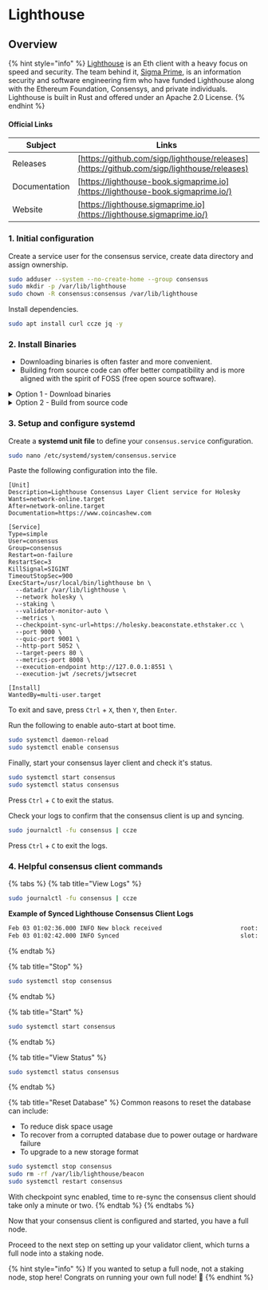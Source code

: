 # Lighthouse

## Overview

{% hint style="info" %}
[Lighthouse](https://github.com/sigp/lighthouse) is an Eth client with a heavy focus on speed and security. The team behind it, [Sigma Prime](https://sigmaprime.io), is an information security and software engineering firm who have funded Lighthouse along with the Ethereum Foundation, Consensys, and private individuals. Lighthouse is built in Rust and offered under an Apache 2.0 License.
{% endhint %}

#### Official Links

| Subject       | Links                                                                                      |
| ------------- | ------------------------------------------------------------------------------------------ |
| Releases      | [https://github.com/sigp/lighthouse/releases](https://github.com/sigp/lighthouse/releases) |
| Documentation | [https://lighthouse-book.sigmaprime.io](https://lighthouse-book.sigmaprime.io/)            |
| Website       | [https://lighthouse.sigmaprime.io](https://lighthouse.sigmaprime.io/)                      |

### 1. Initial configuration

Create a service user for the consensus service, create data directory and assign ownership.

```bash
sudo adduser --system --no-create-home --group consensus
sudo mkdir -p /var/lib/lighthouse
sudo chown -R consensus:consensus /var/lib/lighthouse
```

Install dependencies.

```bash
sudo apt install curl ccze jq -y
```

### 2. Install Binaries

* Downloading binaries is often faster and more convenient.
* Building from source code can offer better compatibility and is more aligned with the spirit of FOSS (free open source software).

<details>

<summary>Option 1 - Download binaries</summary>

Run the following to automatically download the latest linux release, un-tar and cleanup.

```bash
RELEASE_URL="https://api.github.com/repos/sigp/lighthouse/releases/latest"
BINARIES_URL="$(curl -s $RELEASE_URL | jq -r ".assets[] | select(.name) | .browser_download_url" | grep x86_64-unknown-linux-gnu.tar.gz$)"

echo Downloading URL: $BINARIES_URL

cd $HOME
# Download
wget -O lighthouse.tar.gz $BINARIES_URL
# Untar
tar -xzvf lighthouse.tar.gz -C $HOME
# Cleanup
rm lighthouse.tar.gz
```

Install the binaries.

<pre class="language-bash"><code class="lang-bash"><strong>sudo mv $HOME/lighthouse /usr/local/bin/lighthouse
</strong></code></pre>

</details>

<details>

<summary>Option 2 - Build from source code</summary>

**Install rust dependency**

```bash
curl --proto '=https' --tlsv1.2 -sSf https://sh.rustup.rs | sh
```

When prompted, enter '1' to proceed with the default install.

Update your environment variables.

```bash
echo export PATH="$HOME/.cargo/bin:$PATH" >> ~/.bashrc
source ~/.bashrc
```

Install rust dependencies.

```bash
sudo apt-get update
sudo apt install -y git gcc g++ make cmake pkg-config libssl-dev libclang-dev clang protobuf-compiler
```

Build the binaries.

```bash
mkdir -p ~/git
cd ~/git
git clone -b stable https://github.com/sigp/lighthouse.git
cd lighthouse
make
```

In case of compilation errors, run the following sequence.

```bash
rustup update
cargo clean
make
```

Verify lighthouse was built properly by checking the version number.

```
lighthouse --version
```

Install the binary.

```bash
sudo cp $HOME/.cargo/bin/lighthouse /usr/local/bin/lighthouse
```

</details>

### **3. Setup and configure systemd**

Create a **systemd unit file** to define your `consensus.service` configuration.

```bash
sudo nano /etc/systemd/system/consensus.service
```

Paste the following configuration into the file.

```shell
[Unit]
Description=Lighthouse Consensus Layer Client service for Holesky
Wants=network-online.target
After=network-online.target
Documentation=https://www.coincashew.com

[Service]
Type=simple
User=consensus
Group=consensus
Restart=on-failure
RestartSec=3
KillSignal=SIGINT
TimeoutStopSec=900
ExecStart=/usr/local/bin/lighthouse bn \
  --datadir /var/lib/lighthouse \
  --network holesky \
  --staking \
  --validator-monitor-auto \
  --metrics \
  --checkpoint-sync-url=https://holesky.beaconstate.ethstaker.cc \
  --port 9000 \
  --quic-port 9001 \
  --http-port 5052 \
  --target-peers 80 \
  --metrics-port 8008 \
  --execution-endpoint http://127.0.0.1:8551 \
  --execution-jwt /secrets/jwtsecret

[Install]
WantedBy=multi-user.target
```

To exit and save, press `Ctrl` + `X`, then `Y`, then `Enter`.

Run the following to enable auto-start at boot time.

```bash
sudo systemctl daemon-reload
sudo systemctl enable consensus
```

Finally, start your consensus layer client and check it's status.

```bash
sudo systemctl start consensus
sudo systemctl status consensus
```

Press `Ctrl` + `C` to exit the status.

Check your logs to confirm that the consensus client is up and syncing.

```bash
sudo journalctl -fu consensus | ccze
```

Press `Ctrl` + `C` to exit the logs.

### 4. Helpful consensus client commands

{% tabs %}
{% tab title="View Logs" %}
```bash
sudo journalctl -fu consensus | ccze
```

**Example of Synced Lighthouse Consensus Client Logs**

```bash
Feb 03 01:02:36.000 INFO New block received                      root: 0xb5ccb2f85d981ca9e1c0d904f967403ddf8c47532c195fe213c94a28ffaf6a2e, slot: 2138
Feb 03 01:02:42.000 INFO Synced                                  slot: 2138, block: 0x1cb281a, epoch: 121, finalized_epoch: 120, finalized_root: 0x1dce0, exec_hash: 0x6827aeb (verified), peers: 50, service: slot_notifier
```
{% endtab %}

{% tab title="Stop" %}
```bash
sudo systemctl stop consensus
```
{% endtab %}

{% tab title="Start" %}
```bash
sudo systemctl start consensus
```
{% endtab %}

{% tab title="View Status" %}
```bash
sudo systemctl status consensus
```
{% endtab %}

{% tab title="Reset Database" %}
Common reasons to reset the database can include:

* To reduce disk space usage
* To recover from a corrupted database due to power outage or hardware failure
* To upgrade to a new storage format

```bash
sudo systemctl stop consensus
sudo rm -rf /var/lib/lighthouse/beacon
sudo systemctl restart consensus
```

With checkpoint sync enabled, time to re-sync the consensus client should take only a minute or two.
{% endtab %}
{% endtabs %}

Now that your consensus client is configured and started, you have a full node.

Proceed to the next step on setting up your validator client, which turns a full node into a staking node.

{% hint style="info" %}
If you wanted to setup a full node, not a staking node, stop here! Congrats on running your own full node! :tada:
{% endhint %}
